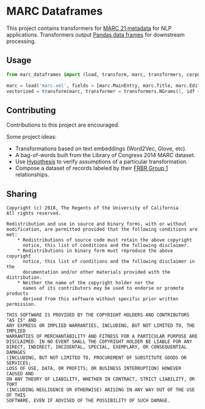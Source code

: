 # MARC Dataframes
This project contains transformers for [MARC 21 metadata](https://www.loc.gov/marc/bibliographic/) for NLP applications.
Transformers output [Pandas data frames](https://pandas.pydata.org/pandas-docs/stable/generated/pandas.DataFrame.html#pandas-dataframe) for downstream processing.

## Usage

```python
from marc_dataframes import (load, transform, marc, transformers, corpora)

marc = load('marc.xml', fields = [marc.MainEntry, marc.Title, marc.Edition])
vectorized = transform(marc, transformer = transformers.NGrams(1, idf = true, corpus = corpora.LOC2014))
```

## Contributing

Contributions to this project are encouraged.

Some project ideas:
- Transformations based on text embeddings (Word2Vec, Glove, etc).
- A bag-of-words built from the Library of Congress 2014 MARC dataset.
- Use [Hypothesis](https://hypothesis.readthedocs.io/en/latest/index.html) to verify assumptions of a particular transformation.
- Compose a dataset of records labeled by their [FRBR Group 1](https://en.wikipedia.org/wiki/Functional_Requirements_for_Bibliographic_Records) relationships.

## Sharing

```
Copyright (c) 2018, The Regents of the University of California
All rights reserved.

Redistribution and use in source and binary forms, with or without
modification, are permitted provided that the following conditions are met:
    * Redistributions of source code must retain the above copyright
      notice, this list of conditions and the following disclaimer.
    * Redistributions in binary form must reproduce the above copyright
      notice, this list of conditions and the following disclaimer in the
      documentation and/or other materials provided with the distribution.
    * Neither the name of the copyright holder nor the
      names of its contributors may be used to endorse or promote products
      derived from this software without specific prior written permission.

THIS SOFTWARE IS PROVIDED BY THE COPYRIGHT HOLDERS AND CONTRIBUTORS "AS IS" AND
ANY EXPRESS OR IMPLIED WARRANTIES, INCLUDING, BUT NOT LIMITED TO, THE IMPLIED
WARRANTIES OF MERCHANTABILITY AND FITNESS FOR A PARTICULAR PURPOSE ARE
DISCLAIMED. IN NO EVENT SHALL THE COPYRIGHT HOLDER BE LIABLE FOR ANY
DIRECT, INDIRECT, INCIDENTAL, SPECIAL, EXEMPLARY, OR CONSEQUENTIAL DAMAGES
(INCLUDING, BUT NOT LIMITED TO, PROCUREMENT OF SUBSTITUTE GOODS OR SERVICES;
LOSS OF USE, DATA, OR PROFITS; OR BUSINESS INTERRUPTION) HOWEVER CAUSED AND
ON ANY THEORY OF LIABILITY, WHETHER IN CONTRACT, STRICT LIABILITY, OR TORT
(INCLUDING NEGLIGENCE OR OTHERWISE) ARISING IN ANY WAY OUT OF THE USE OF THIS
SOFTWARE, EVEN IF ADVISED OF THE POSSIBILITY OF SUCH DAMAGE.
```
